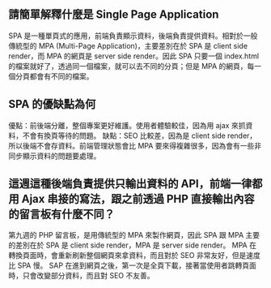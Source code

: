 ## 請簡單解釋什麼是 Single Page Application

SPA 是一種單頁式的應用，前端負責顯示資料，後端負責提供資料。相對於一般傳統型的 MPA (Multi-Page Application)，主要差別在於 SPA 是 client side render，而 MPA 的網頁是 server side render。因此 SPA 只要一個 index.html 的檔案就好了，透過同一個檔案，就可以去不同的分頁；但是 MPA 的網頁，每一個分頁都會有不同的檔案。

## SPA 的優缺點為何
優點：前後端分離，整個專案更好維護。使用者體驗較佳，因為用 ajax 來抓資料，不會有換頁等待的問題。
缺點：SEO 比較差，因為是 client side render，所以後端不會存資料。前端管理狀態會比 MPA 要來得複雜很多，因為會有一些非同步顯示資料的問題要處理。

## 這週這種後端負責提供只輸出資料的 API，前端一律都用 Ajax 串接的寫法，跟之前透過 PHP 直接輸出內容的留言板有什麼不同？
第九週的 PHP 留言板，是用傳統型的 MPA 來製作網頁，因此 SPA 跟 MPA 主要的差別在於 SPA 是 client side render，MPA 是 server side render。
MPA 在轉換頁面時，會重新刷新整個網頁來拿資料，而且對於 SEO 非常友好，但是速度比 SPA 慢。
SAP 在進到網頁之後，第一次是全頁下載，接著當使用者跳轉頁面時，只會改變部分資料，而且對 SEO 不友善。
